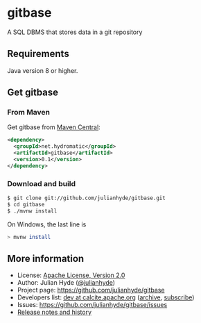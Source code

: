 <!--
{% comment %}
Licensed to Julian Hyde under one or more contributor license
agreements.  See the NOTICE file distributed with this work
for additional information regarding copyright ownership.
Julian Hyde licenses this file to you under the Apache
License, Version 2.0 (the "License"); you may not use this
file except in compliance with the License.  You may obtain a
copy of the License at

http://www.apache.org/licenses/LICENSE-2.0

Unless required by applicable law or agreed to in writing,
software distributed under the License is distributed on an
"AS IS" BASIS, WITHOUT WARRANTIES OR CONDITIONS OF ANY KIND,
either express or implied.  See the License for the specific
language governing permissions and limitations under the
License.
{% endcomment %}
-->
# gitbase
A SQL DBMS that stores data in a git repository

## Requirements

Java version 8 or higher.

## Get gitbase

### From Maven

Get gitbase from
<a href="https://search.maven.org/#search%7Cga%7C1%7Cg%3Anet.hydromatic%20a%3Agitbase">Maven Central</a>:

```xml
<dependency>
  <groupId>net.hydromatic</groupId>
  <artifactId>gitbase</artifactId>
  <version>0.1</version>
</dependency>
```

### Download and build

```bash
$ git clone git://github.com/julianhyde/gitbase.git
$ cd gitbase
$ ./mvnw install
```

On Windows, the last line is

```bash
> mvnw install
```

## More information

* License: <a href="LICENSE">Apache License, Version 2.0</a>
* Author: Julian Hyde (<a href="https://twitter.com/julianhyde">@julianhyde</a>)
* Project page: https://github.com/julianhyde/gitbase
* Developers list:
  <a href="mailto:dev@calcite.apache.org">dev at calcite.apache.org</a>
  (<a href="https://mail-archives.apache.org/mod_mbox/calcite-dev/">archive</a>,
  <a href="mailto:dev-subscribe@calcite.apache.org">subscribe</a>)
* Issues: https://github.com/julianhyde/gitbase/issues
* <a href="HISTORY.md">Release notes and history</a>
